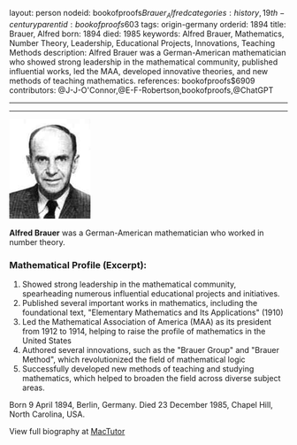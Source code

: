 layout: person
nodeid: bookofproofs$Brauer_Alfred
categories: history,19th-century
parentid: bookofproofs$603
tags: origin-germany
orderid: 1894
title: Brauer, Alfred
born: 1894
died: 1985
keywords: Alfred Brauer, Mathematics, Number Theory, Leadership, Educational Projects, Innovations, Teaching Methods
description: Alfred Brauer was a German-American mathematician who showed strong leadership in the mathematical community, published influential works, led the MAA, developed innovative theories, and new methods of teaching mathematics.
references: bookofproofs$6909
contributors: @J-J-O'Connor,@E-F-Robertson,bookofproofs,@ChatGPT

---



---

![Brauer_Alfred.jpg](https://github.com/bookofproofs/bookofproofs.github.io/blob/main/_sources/_assets/images/portraits/Brauer_Alfred.jpg?raw=true)

**Alfred Brauer** was a German-American mathematician who worked in number theory.

### Mathematical Profile (Excerpt):
1. Showed strong leadership in the mathematical community, spearheading numerous influential educational projects and initiatives.
2. Published several important works in mathematics, including the foundational text, "Elementary Mathematics and Its Applications" (1910)
3. Led the Mathematical Association of America (MAA) as its president from 1912 to 1914, helping to raise the profile of mathematics in the United States
4. Authored several innovations, such as the "Brauer Group" and "Brauer Method", which revolutionized the field of mathematical logic
5. Successfully developed new methods of teaching and studying mathematics, which helped to broaden the field across diverse subject areas.

Born 9 April 1894, Berlin, Germany. Died 23 December 1985, Chapel Hill, North Carolina, USA.

View full biography at [MacTutor](https://mathshistory.st-andrews.ac.uk/Biographies/Brauer_Alfred/)
